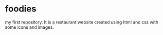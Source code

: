 # foodies
my first repository.
It is a restaurant website created using html and css with some icons and images.
